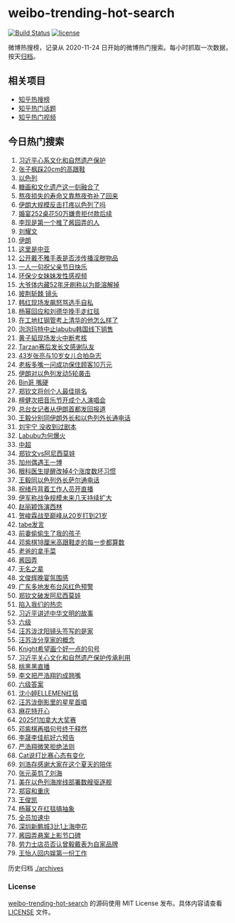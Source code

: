 # weibo-trending-hot-search

[![Build Status](https://github.com/justjavac/weibo-trending-hot-search/workflows/ci/badge.svg?branch=master)](https://github.com/justjavac/weibo-trending-hot-search/actions)
[![license](https://img.shields.io/github/license/justjavac/weibo-trending-hot-search)](https://github.com/justjavac/weibo-trending-hot-search/blob/master/LICENSE)

微博热搜榜，记录从 2020-11-24 日开始的微博热门搜索。每小时抓取一次数据，按天[归档](./archives)。

## 相关项目

- [知乎热搜榜](https://github.com/justjavac/zhihu-trending-top-search)
- [知乎热门话题](https://github.com/justjavac/zhihu-trending-hot-questions)
- [知乎热门视频](https://github.com/justjavac/zhihu-trending-hot-video)

## 今日热门搜索

<!-- BEGIN -->
<!-- 最后更新时间 Sun Jun 15 2025 05:17:20 GMT+0800 (China Standard Time) -->

1. [习近平心系文化和自然遗产保护](https://s.weibo.com//weibo?q=%23%E4%B9%A0%E8%BF%91%E5%B9%B3%E5%BF%83%E7%B3%BB%E6%96%87%E5%8C%96%E5%92%8C%E8%87%AA%E7%84%B6%E9%81%97%E4%BA%A7%E4%BF%9D%E6%8A%A4%23&Refer=new_time)
1. [张子枫踩20cm的高跟鞋](https://s.weibo.com//weibo?q=%23%E5%BC%A0%E5%AD%90%E6%9E%AB%E8%B8%A920cm%E7%9A%84%E9%AB%98%E8%B7%9F%E9%9E%8B%23&t=31&band_rank=1&Refer=top)
1. [以色列](https://s.weibo.com//weibo?q=%E4%BB%A5%E8%89%B2%E5%88%97&t=31&band_rank=1&Refer=top)
1. [糖画和文化遗产这一刻融合了](https://s.weibo.com//weibo?q=%23%E7%B3%96%E7%94%BB%E5%92%8C%E6%96%87%E5%8C%96%E9%81%97%E4%BA%A7%E8%BF%99%E4%B8%80%E5%88%BB%E8%9E%8D%E5%90%88%E4%BA%86%23&t=31&band_rank=3&Refer=top)
1. [熬夜损失的寿命又靠熬夜弥补了回来](https://s.weibo.com//weibo?q=%E7%86%AC%E5%A4%9C%E6%8D%9F%E5%A4%B1%E7%9A%84%E5%AF%BF%E5%91%BD%E5%8F%88%E9%9D%A0%E7%86%AC%E5%A4%9C%E5%BC%A5%E8%A1%A5%E4%BA%86%E5%9B%9E%E6%9D%A5&t=31&band_rank=24&Refer=top)
1. [伊朗大规模反击打疼以色列了吗](https://s.weibo.com//weibo?q=%23%E4%BC%8A%E6%9C%97%E5%A4%A7%E8%A7%84%E6%A8%A1%E5%8F%8D%E5%87%BB%E6%89%93%E7%96%BC%E4%BB%A5%E8%89%B2%E5%88%97%E4%BA%86%E5%90%97%23&t=31&band_rank=16&Refer=top)
1. [婚宴252桌花50万嫌贵拒付款后续](https://s.weibo.com//weibo?q=%23%E5%A9%9A%E5%AE%B4252%E6%A1%8C%E8%8A%B150%E4%B8%87%E5%AB%8C%E8%B4%B5%E6%8B%92%E4%BB%98%E6%AC%BE%E5%90%8E%E7%BB%AD%23&t=31&band_rank=6&Refer=top)
1. [李现是第一个推了酱园弄的人](https://s.weibo.com//weibo?q=%23%E6%9D%8E%E7%8E%B0%E6%98%AF%E7%AC%AC%E4%B8%80%E4%B8%AA%E6%8E%A8%E4%BA%86%E9%85%B1%E5%9B%AD%E5%BC%84%E7%9A%84%E4%BA%BA%23&t=31&band_rank=7&Refer=top)
1. [刘耀文](https://s.weibo.com//weibo?q=%E5%88%98%E8%80%80%E6%96%87&t=31&band_rank=7&Refer=top)
1. [伊朗](https://s.weibo.com//weibo?q=%E4%BC%8A%E6%9C%97&t=31&band_rank=27&Refer=top)
1. [这里是中亚](https://s.weibo.com//weibo?q=%23%E8%BF%99%E9%87%8C%E6%98%AF%E4%B8%AD%E4%BA%9A%23&t=31&band_rank=10&Refer=top)
1. [公开戴不雅手表是否涉传播淫秽物品](https://s.weibo.com//weibo?q=%23%E5%85%AC%E5%BC%80%E6%88%B4%E4%B8%8D%E9%9B%85%E6%89%8B%E8%A1%A8%E6%98%AF%E5%90%A6%E6%B6%89%E4%BC%A0%E6%92%AD%E6%B7%AB%E7%A7%BD%E7%89%A9%E5%93%81%23&t=31&band_rank=11&Refer=top)
1. [一人一句祝父亲节日快乐](https://s.weibo.com//weibo?q=%23%E4%B8%80%E4%BA%BA%E4%B8%80%E5%8F%A5%E7%A5%9D%E7%88%B6%E4%BA%B2%E8%8A%82%E6%97%A5%E5%BF%AB%E4%B9%90%23&t=31&band_rank=10&Refer=top)
1. [环保少女妹妹发性感视频](https://s.weibo.com//weibo?q=%23%E7%8E%AF%E4%BF%9D%E5%B0%91%E5%A5%B3%E5%A6%B9%E5%A6%B9%E5%8F%91%E6%80%A7%E6%84%9F%E8%A7%86%E9%A2%91%23&t=31&band_rank=48&Refer=top)
1. [大爷体内藏52年牙刷称以为能溶解掉](https://s.weibo.com//weibo?q=%23%E5%A4%A7%E7%88%B7%E4%BD%93%E5%86%85%E8%97%8F52%E5%B9%B4%E7%89%99%E5%88%B7%E7%A7%B0%E4%BB%A5%E4%B8%BA%E8%83%BD%E6%BA%B6%E8%A7%A3%E6%8E%89%23&t=31&band_rank=12&Refer=top)
1. [披荆斩棘 镜头](https://s.weibo.com//weibo?q=%E6%8A%AB%E8%8D%86%E6%96%A9%E6%A3%98%20%E9%95%9C%E5%A4%B4&t=31&band_rank=24&Refer=top)
1. [韩红现场发飙怒骂选手自私](https://s.weibo.com//weibo?q=%E9%9F%A9%E7%BA%A2%E7%8E%B0%E5%9C%BA%E5%8F%91%E9%A3%99%E6%80%92%E9%AA%82%E9%80%89%E6%89%8B%E8%87%AA%E7%A7%81&t=31&band_rank=4&Refer=top)
1. [杨幂回应和刘德华挽手走红毯](https://s.weibo.com//weibo?q=%23%E6%9D%A8%E5%B9%82%E5%9B%9E%E5%BA%94%E5%92%8C%E5%88%98%E5%BE%B7%E5%8D%8E%E6%8C%BD%E6%89%8B%E8%B5%B0%E7%BA%A2%E6%AF%AF%23&t=31&band_rank=29&Refer=top)
1. [在工地扛钢管考上清华的他怎么样了](https://s.weibo.com//weibo?q=%23%E5%9C%A8%E5%B7%A5%E5%9C%B0%E6%89%9B%E9%92%A2%E7%AE%A1%E8%80%83%E4%B8%8A%E6%B8%85%E5%8D%8E%E7%9A%84%E4%BB%96%E6%80%8E%E4%B9%88%E6%A0%B7%E4%BA%86%23&t=31&band_rank=47&Refer=top)
1. [泡泡玛特中止labubu韩国线下销售](https://s.weibo.com//weibo?q=%23%E6%B3%A1%E6%B3%A1%E7%8E%9B%E7%89%B9%E4%B8%AD%E6%AD%A2labubu%E9%9F%A9%E5%9B%BD%E7%BA%BF%E4%B8%8B%E9%94%80%E5%94%AE%23&t=31&band_rank=9&Refer=top)
1. [黄子韬现场发火中断考核](https://s.weibo.com//weibo?q=%E9%BB%84%E5%AD%90%E9%9F%AC%E7%8E%B0%E5%9C%BA%E5%8F%91%E7%81%AB%E4%B8%AD%E6%96%AD%E8%80%83%E6%A0%B8&t=31&band_rank=2&Refer=top)
1. [Tarzan赛后发长文感谢队友](https://s.weibo.com//weibo?q=Tarzan%E8%B5%9B%E5%90%8E%E5%8F%91%E9%95%BF%E6%96%87%E6%84%9F%E8%B0%A2%E9%98%9F%E5%8F%8B&t=31&band_rank=31&Refer=top)
1. [43岁张亮与10岁女儿合拍杂志](https://s.weibo.com//weibo?q=%2343%E5%B2%81%E5%BC%A0%E4%BA%AE%E4%B8%8E10%E5%B2%81%E5%A5%B3%E5%84%BF%E5%90%88%E6%8B%8D%E6%9D%82%E5%BF%97%23&t=31&band_rank=5&Refer=top)
1. [老板多嘴一问成功保住顾客10万元](https://s.weibo.com//weibo?q=%23%E8%80%81%E6%9D%BF%E5%A4%9A%E5%98%B4%E4%B8%80%E9%97%AE%E6%88%90%E5%8A%9F%E4%BF%9D%E4%BD%8F%E9%A1%BE%E5%AE%A210%E4%B8%87%E5%85%83%23&t=31&band_rank=35&Refer=top)
1. [伊朗对以色列发动5轮袭击](https://s.weibo.com//weibo?q=%23%E4%BC%8A%E6%9C%97%E5%AF%B9%E4%BB%A5%E8%89%B2%E5%88%97%E5%8F%91%E5%8A%A85%E8%BD%AE%E8%A2%AD%E5%87%BB%23&t=31&band_rank=33&Refer=top)
1. [Bin哥 嘴硬](https://s.weibo.com//weibo?q=Bin%E5%93%A5%20%E5%98%B4%E7%A1%AC&t=31&band_rank=19&Refer=top)
1. [郑钦文将创个人最佳排名](https://s.weibo.com//weibo?q=%23%E9%83%91%E9%92%A6%E6%96%87%E5%B0%86%E5%88%9B%E4%B8%AA%E4%BA%BA%E6%9C%80%E4%BD%B3%E6%8E%92%E5%90%8D%23&t=31&band_rank=14&Refer=top)
1. [檀健次把音乐节开成个人演唱会](https://s.weibo.com//weibo?q=%23%E6%AA%80%E5%81%A5%E6%AC%A1%E6%8A%8A%E9%9F%B3%E4%B9%90%E8%8A%82%E5%BC%80%E6%88%90%E4%B8%AA%E4%BA%BA%E6%BC%94%E5%94%B1%E4%BC%9A%23&t=31&band_rank=30&Refer=top)
1. [总台女记者从伊朗首都发回报道](https://s.weibo.com//weibo?q=%23%E6%80%BB%E5%8F%B0%E5%A5%B3%E8%AE%B0%E8%80%85%E4%BB%8E%E4%BC%8A%E6%9C%97%E9%A6%96%E9%83%BD%E5%8F%91%E5%9B%9E%E6%8A%A5%E9%81%93%23&t=31&band_rank=40&Refer=top)
1. [王毅分别同伊朗外长和以色列外长通电话](https://s.weibo.com//weibo?q=%23%E7%8E%8B%E6%AF%85%E5%88%86%E5%88%AB%E5%90%8C%E4%BC%8A%E6%9C%97%E5%A4%96%E9%95%BF%E5%92%8C%E4%BB%A5%E8%89%B2%E5%88%97%E5%A4%96%E9%95%BF%E9%80%9A%E7%94%B5%E8%AF%9D%23&t=31&band_rank=17&Refer=top)
1. [刘宇宁 没收到过剧本](https://s.weibo.com//weibo?q=%E5%88%98%E5%AE%87%E5%AE%81%20%E6%B2%A1%E6%94%B6%E5%88%B0%E8%BF%87%E5%89%A7%E6%9C%AC&t=31&band_rank=8&Refer=top)
1. [Labubu为何爆火](https://s.weibo.com//weibo?q=%23Labubu%E4%B8%BA%E4%BD%95%E7%88%86%E7%81%AB%23&t=31&band_rank=15&Refer=top)
1. [中超](https://s.weibo.com//weibo?q=%E4%B8%AD%E8%B6%85&t=31&band_rank=36&Refer=top)
1. [郑钦文vs阿尼西莫娃](https://s.weibo.com//weibo?q=%23%E9%83%91%E9%92%A6%E6%96%87vs%E9%98%BF%E5%B0%BC%E8%A5%BF%E8%8E%AB%E5%A8%83%23&t=31&band_rank=9&Refer=top)
1. [加州偶遇王一博](https://s.weibo.com//weibo?q=%23%E5%8A%A0%E5%B7%9E%E5%81%B6%E9%81%87%E7%8E%8B%E4%B8%80%E5%8D%9A%23&t=31&band_rank=13&Refer=top)
1. [眼科医生提醒改掉4个涨度数坏习惯](https://s.weibo.com//weibo?q=%23%E7%9C%BC%E7%A7%91%E5%8C%BB%E7%94%9F%E6%8F%90%E9%86%92%E6%94%B9%E6%8E%894%E4%B8%AA%E6%B6%A8%E5%BA%A6%E6%95%B0%E5%9D%8F%E4%B9%A0%E6%83%AF%23&t=31&band_rank=22&Refer=top)
1. [王毅同以色列外长萨尔通电话](https://s.weibo.com//weibo?q=%23%E7%8E%8B%E6%AF%85%E5%90%8C%E4%BB%A5%E8%89%B2%E5%88%97%E5%A4%96%E9%95%BF%E8%90%A8%E5%B0%94%E9%80%9A%E7%94%B5%E8%AF%9D%23&t=31&band_rank=40&Refer=top)
1. [祝绪丹背着工作人员开直播](https://s.weibo.com//weibo?q=%E7%A5%9D%E7%BB%AA%E4%B8%B9%E8%83%8C%E7%9D%80%E5%B7%A5%E4%BD%9C%E4%BA%BA%E5%91%98%E5%BC%80%E7%9B%B4%E6%92%AD&t=31&band_rank=18&Refer=top)
1. [伊军称战争规模未来几天持续扩大](https://s.weibo.com//weibo?q=%23%E4%BC%8A%E5%86%9B%E7%A7%B0%E6%88%98%E4%BA%89%E8%A7%84%E6%A8%A1%E6%9C%AA%E6%9D%A5%E5%87%A0%E5%A4%A9%E6%8C%81%E7%BB%AD%E6%89%A9%E5%A4%A7%23&t=31&band_rank=32&Refer=top)
1. [赵丽颖饰演西林](https://s.weibo.com//weibo?q=%E8%B5%B5%E4%B8%BD%E9%A2%96%E9%A5%B0%E6%BC%94%E8%A5%BF%E6%9E%97&t=31&band_rank=23&Refer=top)
1. [贺峻霖战至巅峰从20岁打到21岁](https://s.weibo.com//weibo?q=%E8%B4%BA%E5%B3%BB%E9%9C%96%E6%88%98%E8%87%B3%E5%B7%85%E5%B3%B0%E4%BB%8E20%E5%B2%81%E6%89%93%E5%88%B021%E5%B2%81&t=31&band_rank=32&Refer=top)
1. [tabe发言](https://s.weibo.com//weibo?q=tabe%E5%8F%91%E8%A8%80&t=31&band_rank=49&Refer=top)
1. [前妻偷偷生了我的孩子](https://s.weibo.com//weibo?q=%E5%89%8D%E5%A6%BB%E5%81%B7%E5%81%B7%E7%94%9F%E4%BA%86%E6%88%91%E7%9A%84%E5%AD%A9%E5%AD%90&t=31&band_rank=36&Refer=top)
1. [邓紫棋18厘米高跟鞋走的每一步都算数](https://s.weibo.com//weibo?q=%E9%82%93%E7%B4%AB%E6%A3%8B18%E5%8E%98%E7%B1%B3%E9%AB%98%E8%B7%9F%E9%9E%8B%E8%B5%B0%E7%9A%84%E6%AF%8F%E4%B8%80%E6%AD%A5%E9%83%BD%E7%AE%97%E6%95%B0&t=31&band_rank=20&Refer=top)
1. [老爸的拿手菜](https://s.weibo.com//weibo?q=%23%E8%80%81%E7%88%B8%E7%9A%84%E6%8B%BF%E6%89%8B%E8%8F%9C%23&t=31&band_rank=50&Refer=top)
1. [酱园弄](https://s.weibo.com//weibo?q=%E9%85%B1%E5%9B%AD%E5%BC%84&t=31&band_rank=47&Refer=top)
1. [无名之辈](https://s.weibo.com//weibo?q=%E6%97%A0%E5%90%8D%E4%B9%8B%E8%BE%88&t=31&band_rank=46&Refer=top)
1. [文俊辉晚宴氛围感](https://s.weibo.com//weibo?q=%23%E6%96%87%E4%BF%8A%E8%BE%89%E6%99%9A%E5%AE%B4%E6%B0%9B%E5%9B%B4%E6%84%9F%23&t=31&band_rank=48&Refer=top)
1. [广东多地发布台风红色预警](https://s.weibo.com//weibo?q=%23%E5%B9%BF%E4%B8%9C%E5%A4%9A%E5%9C%B0%E5%8F%91%E5%B8%83%E5%8F%B0%E9%A3%8E%E7%BA%A2%E8%89%B2%E9%A2%84%E8%AD%A6%23&t=31&band_rank=45&Refer=top)
1. [郑钦文破发阿尼西莫娃](https://s.weibo.com//weibo?q=%23%E9%83%91%E9%92%A6%E6%96%87%E7%A0%B4%E5%8F%91%E9%98%BF%E5%B0%BC%E8%A5%BF%E8%8E%AB%E5%A8%83%23&t=31&band_rank=28&Refer=top)
1. [陷入我们的热恋](https://s.weibo.com//weibo?q=%E9%99%B7%E5%85%A5%E6%88%91%E4%BB%AC%E7%9A%84%E7%83%AD%E6%81%8B&t=31&band_rank=31&Refer=top)
1. [习近平讲述中华文明的故事](https://s.weibo.com//weibo?q=%23%E4%B9%A0%E8%BF%91%E5%B9%B3%E8%AE%B2%E8%BF%B0%E4%B8%AD%E5%8D%8E%E6%96%87%E6%98%8E%E7%9A%84%E6%95%85%E4%BA%8B%23&Refer=new_time)
1. [六级](https://s.weibo.com//weibo?q=%E5%85%AD%E7%BA%A7&t=31&band_rank=26&Refer=top)
1. [汪苏泷沈阳镜头签写的是家](https://s.weibo.com//weibo?q=%E6%B1%AA%E8%8B%8F%E6%B3%B7%E6%B2%88%E9%98%B3%E9%95%9C%E5%A4%B4%E7%AD%BE%E5%86%99%E7%9A%84%E6%98%AF%E5%AE%B6&t=31&band_rank=33&Refer=top)
1. [汪苏泷分享家的概念](https://s.weibo.com//weibo?q=%E6%B1%AA%E8%8B%8F%E6%B3%B7%E5%88%86%E4%BA%AB%E5%AE%B6%E7%9A%84%E6%A6%82%E5%BF%B5&t=31&band_rank=38&Refer=top)
1. [Knight希望画个好一点的句号](https://s.weibo.com//weibo?q=Knight%E5%B8%8C%E6%9C%9B%E7%94%BB%E4%B8%AA%E5%A5%BD%E4%B8%80%E7%82%B9%E7%9A%84%E5%8F%A5%E5%8F%B7&t=31&band_rank=38&Refer=top)
1. [习近平关心文化和自然遗产保护传承利用](https://s.weibo.com//weibo?q=%23%E4%B9%A0%E8%BF%91%E5%B9%B3%E5%85%B3%E5%BF%83%E6%96%87%E5%8C%96%E5%92%8C%E8%87%AA%E7%84%B6%E9%81%97%E4%BA%A7%E4%BF%9D%E6%8A%A4%E4%BC%A0%E6%89%BF%E5%88%A9%E7%94%A8%23&Refer=new_time)
1. [桃黑黑直播](https://s.weibo.com//weibo?q=%E6%A1%83%E9%BB%91%E9%BB%91%E7%9B%B4%E6%92%AD&t=31&band_rank=26&Refer=top)
1. [李文把严浩翔钓成翘嘴](https://s.weibo.com//weibo?q=%E6%9D%8E%E6%96%87%E6%8A%8A%E4%B8%A5%E6%B5%A9%E7%BF%94%E9%92%93%E6%88%90%E7%BF%98%E5%98%B4&t=31&band_rank=32&Refer=top)
1. [六级答案](https://s.weibo.com//weibo?q=%E5%85%AD%E7%BA%A7%E7%AD%94%E6%A1%88&t=31&band_rank=42&Refer=top)
1. [沈小婷ELLEMEN红毯](https://s.weibo.com//weibo?q=%23%E6%B2%88%E5%B0%8F%E5%A9%B7ELLEMEN%E7%BA%A2%E6%AF%AF%23&t=31&band_rank=35&Refer=top)
1. [汪苏泷倒影里的星星首唱](https://s.weibo.com//weibo?q=%23%E6%B1%AA%E8%8B%8F%E6%B3%B7%E5%80%92%E5%BD%B1%E9%87%8C%E7%9A%84%E6%98%9F%E6%98%9F%E9%A6%96%E5%94%B1%23&t=31&band_rank=48&Refer=top)
1. [麻花特开心](https://s.weibo.com//weibo?q=%E9%BA%BB%E8%8A%B1%E7%89%B9%E5%BC%80%E5%BF%83&t=31&band_rank=49&Refer=top)
1. [2025f1加拿大大奖赛](https://s.weibo.com//weibo?q=%232025f1%E5%8A%A0%E6%8B%BF%E5%A4%A7%E5%A4%A7%E5%A5%96%E8%B5%9B%23&t=31&band_rank=40&Refer=top)
1. [邓紫棋再唱句号终于释然](https://s.weibo.com//weibo?q=%E9%82%93%E7%B4%AB%E6%A3%8B%E5%86%8D%E5%94%B1%E5%8F%A5%E5%8F%B7%E7%BB%88%E4%BA%8E%E9%87%8A%E7%84%B6&t=31&band_rank=25&Refer=top)
1. [李晟李佳航好六预告](https://s.weibo.com//weibo?q=%23%E6%9D%8E%E6%99%9F%E6%9D%8E%E4%BD%B3%E8%88%AA%E5%A5%BD%E5%85%AD%E9%A2%84%E5%91%8A%23&t=31&band_rank=21&Refer=top)
1. [严浩翔微笑拒绝法则](https://s.weibo.com//weibo?q=%23%E4%B8%A5%E6%B5%A9%E7%BF%94%E5%BE%AE%E7%AC%91%E6%8B%92%E7%BB%9D%E6%B3%95%E5%88%99%23&t=31&band_rank=44&Refer=top)
1. [Cat说打比赛心态有变化](https://s.weibo.com//weibo?q=%23Cat%E8%AF%B4%E6%89%93%E6%AF%94%E8%B5%9B%E5%BF%83%E6%80%81%E6%9C%89%E5%8F%98%E5%8C%96%23&t=31&band_rank=43&Refer=top)
1. [刘浩存感谢大家在这个夏天的陪伴](https://s.weibo.com//weibo?q=%23%E5%88%98%E6%B5%A9%E5%AD%98%E6%84%9F%E8%B0%A2%E5%A4%A7%E5%AE%B6%E5%9C%A8%E8%BF%99%E4%B8%AA%E5%A4%8F%E5%A4%A9%E7%9A%84%E9%99%AA%E4%BC%B4%23&t=31&band_rank=39&Refer=top)
1. [张元英剪了刘海](https://s.weibo.com//weibo?q=%23%E5%BC%A0%E5%85%83%E8%8B%B1%E5%89%AA%E4%BA%86%E5%88%98%E6%B5%B7%23&t=31&band_rank=46&Refer=top)
1. [美在以色列海岸线部署数艘驱逐舰](https://s.weibo.com//weibo?q=%23%E7%BE%8E%E5%9C%A8%E4%BB%A5%E8%89%B2%E5%88%97%E6%B5%B7%E5%B2%B8%E7%BA%BF%E9%83%A8%E7%BD%B2%E6%95%B0%E8%89%98%E9%A9%B1%E9%80%90%E8%88%B0%23&t=31&band_rank=10&Refer=top)
1. [郑容和重庆](https://s.weibo.com//weibo?q=%E9%83%91%E5%AE%B9%E5%92%8C%E9%87%8D%E5%BA%86&t=31&band_rank=50&Refer=top)
1. [王俊凯](https://s.weibo.com//weibo?q=%E7%8E%8B%E4%BF%8A%E5%87%AF&t=31&band_rank=7&Refer=top)
1. [杨幂又在红毯搞抽象](https://s.weibo.com//weibo?q=%23%E6%9D%A8%E5%B9%82%E5%8F%88%E5%9C%A8%E7%BA%A2%E6%AF%AF%E6%90%9E%E6%8A%BD%E8%B1%A1%23&t=31&band_rank=34&Refer=top)
1. [全员加速中](https://s.weibo.com//weibo?q=%E5%85%A8%E5%91%98%E5%8A%A0%E9%80%9F%E4%B8%AD&t=31&band_rank=37&Refer=top)
1. [深圳新鹏城3比1上海申花](https://s.weibo.com//weibo?q=%E6%B7%B1%E5%9C%B3%E6%96%B0%E9%B9%8F%E5%9F%8E3%E6%AF%941%E4%B8%8A%E6%B5%B7%E7%94%B3%E8%8A%B1&t=31&band_rank=40&Refer=top)
1. [酱园弄悬案上影节口碑](https://s.weibo.com//weibo?q=%23%E9%85%B1%E5%9B%AD%E5%BC%84%E6%82%AC%E6%A1%88%E4%B8%8A%E5%BD%B1%E8%8A%82%E5%8F%A3%E7%A2%91%23&t=31&band_rank=41&Refer=top)
1. [劳力士店员否认曾毅戴表为自家品牌](https://s.weibo.com//weibo?q=%23%E5%8A%B3%E5%8A%9B%E5%A3%AB%E5%BA%97%E5%91%98%E5%90%A6%E8%AE%A4%E6%9B%BE%E6%AF%85%E6%88%B4%E8%A1%A8%E4%B8%BA%E8%87%AA%E5%AE%B6%E5%93%81%E7%89%8C%23&t=31&band_rank=45&Refer=top)
1. [王怡人回内娱第一份工作](https://s.weibo.com//weibo?q=%E7%8E%8B%E6%80%A1%E4%BA%BA%E5%9B%9E%E5%86%85%E5%A8%B1%E7%AC%AC%E4%B8%80%E4%BB%BD%E5%B7%A5%E4%BD%9C&t=31&band_rank=50&Refer=top)

<!-- END -->

历史归档 [./archives](./archives)

### License

[weibo-trending-hot-search](https://github.com/justjavac/weibo-trending-hot-search) 的源码使用 MIT License
发布。具体内容请查看 [LICENSE](./LICENSE) 文件。
